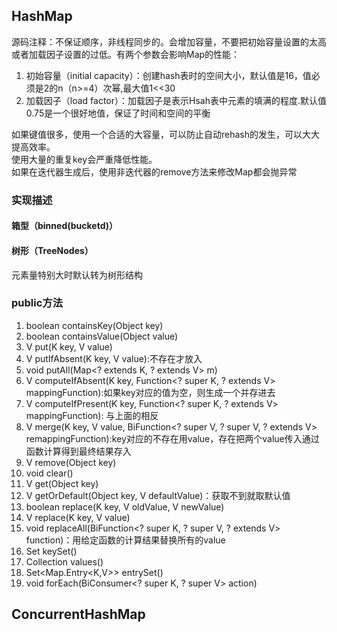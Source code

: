 ## HashMap
源码注释：不保证顺序，非线程同步的。会增加容量，不要把初始容量设置的太高或者加载因子设置的过低。有两个参数会影响Map的性能：
1. 初始容量（initial capacity）：创建hash表时的空间大小，默认值是16，值必须是2的n（n>=4）次幂,最大值1<<30
2. 加载因子（load factor）：加载因子是表示Hsah表中元素的填满的程度.默认值0.75是一个很好地值，保证了时间和空间的平衡  
  
如果键值很多，使用一个合适的大容量，可以防止自动rehash的发生，可以大大提高效率。  
使用大量的重复key会严重降低性能。  
如果在迭代器生成后，使用非迭代器的remove方法来修改Map都会抛异常

### 实现描述
#### 箱型（binned(bucketd)）

#### 树形（TreeNodes）
元素量特别大时默认转为树形结构

###  public方法
1. boolean containsKey(Object key)
2. boolean containsValue(Object value)
3. V put(K key, V value)
4. V putIfAbsent(K key, V value):不存在才放入
5. void putAll(Map<? extends K, ? extends V> m)
5. V computeIfAbsent(K key, Function<? super K, ? extends V> mappingFunction):如果key对应的值为空，则生成一个并存进去
5. V computeIfPresent(K key, Function<? super K, ? extends V> mappingFunction): 与上面的相反
5. V merge(K key, V value, BiFunction<? super V, ? super V, ? extends V> remappingFunction):key对应的不存在用value，存在把两个value传入通过函数计算得到最终结果存入
6. V remove(Object key)
7. void clear()
8. V get(Object key)
8. V getOrDefault(Object key, V defaultValue)：获取不到就取默认值
9. boolean replace(K key, V oldValue, V newValue)
9. V replace(K key, V value)
9. void replaceAll(BiFunction<? super K, ? super V, ? extends V> function)：用给定函数的计算结果替换所有的value 
10. Set<K> keySet()
11. Collection<V> values()
12. Set<Map.Entry<K,V>> entrySet()  
13. void forEach(BiConsumer<? super K, ? super V> action) 

## ConcurrentHashMap
